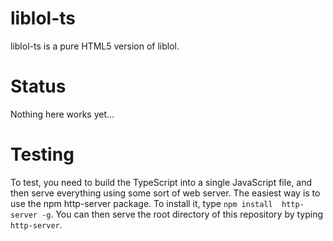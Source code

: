 # liblol-ts

liblol-ts is a pure HTML5 version of liblol.

# Status

Nothing here works yet...

# Testing

To test, you need to build the TypeScript into a single JavaScript file, and 
then serve everything using some sort of web server.  The easiest way is to
use the npm http-server package.  To install it, type 
`npm install  http-server -g`.  You can then serve the root directory of this
repository by typing `http-server`.